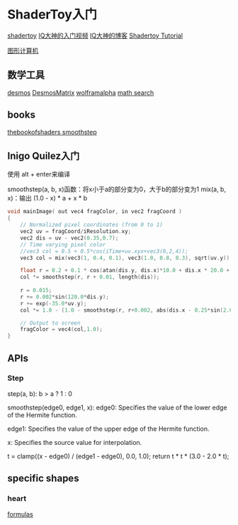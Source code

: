 # ShaderToy入门

[shadertoy](https://www.shadertoy.com/)
[IQ大神的入门视频](https://www.youtube.com/watch?v=0ifChJ0nJfM)
[IQ大神的博客](https://iquilezles.org/)
[Shadertoy Tutorial](https://inspirnathan.com/posts/47-shadertoy-tutorial-part-1/)

[图形计算机](https://www.desmos.com/calculator?lang=zh-CN)

## 数学工具

[desmos](https://www.desmos.com/calculator?lang=zh-CN)
[DesmosMatrix](https://www.desmos.com/matrix?lang=zh-CN)
[wolframalpha](https://www.wolframalpha.com/)
[math search](https://mathworld.wolfram.com/)

## books

[thebookofshaders smoothstep](https://thebookofshaders.com/glossary/?search=smoothstep)

## Inigo Quilez入门

使用 alt + enter来编译

smoothstep(a, b, x)函数：将x小于a的部分变为0，大于b的部分变为1
mix(a, b, x)：输出 (1.0 - x) * a + x * b

```c
void mainImage( out vec4 fragColor, in vec2 fragCoord )
{
    // Normalized pixel coordinates (from 0 to 1)
    vec2 uv = fragCoord/iResolution.xy;
    vec2 dis = uv - vec2(0.35,0.7);
    // Time varying pixel color
    //vec3 col = 0.5 + 0.5*cos(iTime+uv.xyx+vec3(0,2,4));
    vec3 col = mix(vec3(1, 0.4, 0.1), vec3(1.0, 0.8, 0.3), sqrt(uv.y));

    float r = 0.2 + 0.1 * cos(atan(dis.y, dis.x)*10.0 + dis.x * 20.0 + 1.5);
    col *= smoothstep(r, r + 0.01, length(dis));
    
    r = 0.015;
    r += 0.002*sin(120.0*dis.y);
    r += exp(-35.0*uv.y);
    col *= 1.0 - (1.0 - smoothstep(r, r+0.002, abs(dis.x - 0.25*sin(2.0*dis.y)))) * (1.0 - smoothstep(0.0, 0.1, dis.y));

    // Output to screen
    fragColor = vec4(col,1.0);
}
```

## APIs

### Step

step(a, b):
b > a ? 1 : 0

smoothstep(edge0, edge1, x):
edge0: Specifies the value of the lower edge of the Hermite function.

edge1: Specifies the value of the upper edge of the Hermite function.

x: Specifies the source value for interpolation.

t = clamp((x - edge0) / (edge1 - edge0), 0.0, 1.0);
return t * t * (3.0 - 2.0 * t);

## specific shapes

### heart

[formulas](https://mathworld.wolfram.com/HeartCurve.html)

